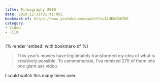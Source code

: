 ```yaml
---
title: Filmography 2010
date: 2010-12-31T01:41:00Z
bookmark-of: https://www.youtube.com/watch?v=I4dEWOB6THE
category:
- Video
- Film
---
```

{% render 'embed' with bookmark-of %}

> This year’s movies have legitimately transformed my idea of what is creatively possible. To commemorate, I’ve remixed 270 of them into one giant ass video.

I could watch this many times over.

